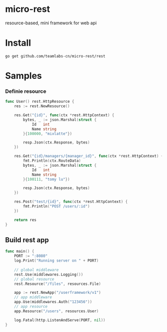 # micro-rest
resource-based, mini framework for web api

# Install

`go get github.com/teamlabs-cn/micro-rest/rest`

# Samples

### Definie resource

```go
func User() rest.HttpResource {
	res := rest.NewResource()

	res.Get("{id}", func(ctx *rest.HttpContext) {
		bytes, _ := json.Marshal(struct {
			Id   int
			Name string
		}{100000, "mixlatte"})

		resp.Json(ctx.Response, bytes)
	})

	res.Get("{id}/managers/{manager_id}", func(ctx *rest.HttpContext) {
		fmt.Println(ctx.RouteData)
		bytes, _ := json.Marshal(struct {
			Id   int
			Name string
		}{100111, "tomy lu"})

		resp.Json(ctx.Response, bytes)
	})

	res.Post("test/{id}", func(ctx *rest.HttpContext) {
		fmt.Println("POST /users/:id")
	})

	return res
}
```

## Build rest app

```go
func main() {
	PORT := ":8080"
	log.Print("Running server on " + PORT)
	
	// global middleware
	rest.Use(middlewares.Logging())
	// global resource
	rest.Resource("/files", resources.File)

	app := rest.NewApp("/userframework/v1")
	// app middleware
	app.Use(middlewares.Auth("123456"))
	// app resource
	app.Resource("/users", resources.User)

	log.Fatal(http.ListenAndServe(PORT, nil))
}
```

